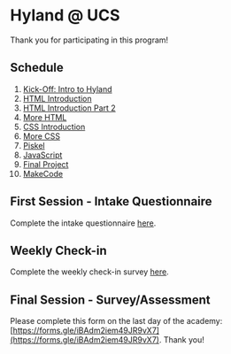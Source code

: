 # Hyland @ UCS
Thank you for participating in this program!

## Schedule
1. [Kick-Off: Intro to Hyland](IntroHyland/StudentDesc.md)
1. [HTML Introduction](HtmlIntro/StudentDesc.md)
1. [HTML Introduction Part 2](HtmlIntro2/StudentDesc.md)
1. [More HTML](MoreHtml/StudentDesc.md)
1. [CSS Introduction](CssIntro/StudentDesc.md)
1. [More CSS](MoreCss/StudentDesc.md)
1. [Piskel](Piskel/StudentDesc.md)
1. [JavaScript](JavaScript/StudentDesc.md)
1. [Final Project](FinalProject/StudentDesc.md)
1. [MakeCode](MakeCode/StudentDesc.md)

## First Session - Intake Questionnaire
Complete the intake questionnaire [here](https://forms.gle/Hz8mtJxBDXct4qPs6).

## Weekly Check-in
Complete the weekly check-in survey [here](https://forms.gle/dry1PcgpPqN9vJz89).

## Final Session - Survey/Assessment
Please complete this form on the last day of the academy: [https://forms.gle/iBAdm2iem49JR9vX7](https://forms.gle/iBAdm2iem49JR9vX7). Thank you!